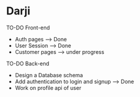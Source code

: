 # Darji
TO-DO Front-end
* Auth pages --> Done
* User Session --> Done
* Customer pages --> under progress

TO-DO Back-end
* Design a Database schema
* Add authentication to login and signup --> Done
* Work on profile api of user
